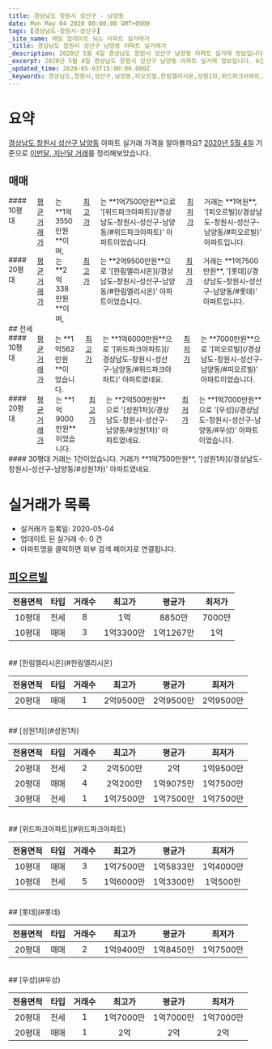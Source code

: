 ```yaml
---
title: 경상남도 창원시 성산구 - 남양동
date: Mon May 04 2020 00:00:00 GMT+0900
tags: [경상남도-창원시-성산구]
_site_name: 매일 업데이트 되는 아파트 실거래가
_title: 경상남도 창원시 성산구 남양동 아파트 실거래가
_description: 2020년 5월 4일 경상남도 창원시 성산구 남양동 아파트 실거래 정보입니다. 6건 아파트 정보가 있습니다.
_excerpt: 2020년 5월 4일 경상남도 창원시 성산구 남양동 아파트 실거래 정보입니다. 6건 아파트 정보가 있습니다.
_updated_time: 2020-05-03T15:00:00.000Z
_keywords: 경상남도,창원시,성산구,남양동,피오르빌,한림엘리시온,성원1차,위드파크아파트,롯데,우성
---
```





# 요약
<ins>경상남도 창원시 성산구 남양동</ins> 아파트 실거래 가격을 알아볼까요? <ins>2020년 5월 4일</ins> 기준으로 <ins>이번달, 지난달 거래</ins>를 정리해보았습니다.

## 매매
<div class="container">
<div class="six columns" markdown="1">
#### 10평대
<ins>평균 거래가</ins>는 **1억3550만원**이며, <ins>최고가</ins>는 **1억7500만원**으로 '[위드파크아파트](/경상남도-창원시-성산구-남양동/#위드파크아파트)' 아파트이었습니다. <ins>최저가</ins> 거래는 **1억원**, '[피오르빌](/경상남도-창원시-성산구-남양동/#피오르빌)' 아파트입니다.
</div>
<div class="six columns" markdown="1">
#### 20평대
<ins>평균 거래가</ins>는 **2억338만원**이며, <ins>최고가</ins>는 **2억9500만원**으로 '[한림엘리시온](/경상남도-창원시-성산구-남양동/#한림엘리시온)' 아파트이었습니다. <ins>최저가</ins> 거래는 **1억7500만원**, '[롯데](/경상남도-창원시-성산구-남양동/#롯데)' 아파트입니다.
</div>
</div>
## 전세
<div class="container">
<div class="six columns" markdown="1">
#### 10평대
<ins>평균 거래가</ins>는 **1억562만원**이었습니다. <ins>최고가</ins>는 **1억6000만원**으로 '[위드파크아파트](/경상남도-창원시-성산구-남양동/#위드파크아파트)' 아파트였네요. <ins>최저가</ins>는 **7000만원**으로 '[피오르빌](/경상남도-창원시-성산구-남양동/#피오르빌)' 아파트이었습니다.
</div>
<div class="six columns" markdown="1">
#### 20평대
<ins>평균 거래가</ins>는 **1억9000만원**이었습니다. <ins>최고가</ins>는 **2억500만원**으로 '[성원1차](/경상남도-창원시-성산구-남양동/#성원1차)' 아파트였네요. <ins>최저가</ins>는 **1억7000만원**으로 '[우성](/경상남도-창원시-성산구-남양동/#우성)' 아파트이었습니다.
</div>
</div>
<div class="container">
<div class="twelve columns" markdown="1">
#### 30평대
거래는 1건이었습니다. 거래가 **1억7500만원**, '[성원1차](/경상남도-창원시-성산구-남양동/#성원1차)' 아파트였네요.
</div>
</div>



# 실거래가 목록
- 실거래가 등록일: 2020-05-04
- 업데이트 된 실거래 수: 0 건
- 아파트명을 클릭하면 외부 검색 페이지로 연결됩니다.

## [피오르빌](#피오르빌)

|전용면적|타입|거래수|최고가|평균가|최저가|
|:---:|:---:|:---:|:---:|:---:|:---:|
|10평대|<span class="deal-type-2">전세</span>|8|1억|8850만|7000만|
|10평대|<span class="deal-type-1">매매</span>|3|1억3300만|1억1267만|1억|

<br/>
## [한림엘리시온](#한림엘리시온)

|전용면적|타입|거래수|최고가|평균가|최저가|
|:---:|:---:|:---:|:---:|:---:|:---:|
|20평대|<span class="deal-type-1">매매</span>|1|2억9500만|2억9500만|2억9500만|

<br/>
## [성원1차](#성원1차)

|전용면적|타입|거래수|최고가|평균가|최저가|
|:---:|:---:|:---:|:---:|:---:|:---:|
|20평대|<span class="deal-type-2">전세</span>|2|2억500만|2억|1억9500만|
|20평대|<span class="deal-type-1">매매</span>|4|2억200만|1억9075만|1억7500만|
|30평대|<span class="deal-type-2">전세</span>|1|1억7500만|1억7500만|1억7500만|

<br/>
## [위드파크아파트](#위드파크아파트)

|전용면적|타입|거래수|최고가|평균가|최저가|
|:---:|:---:|:---:|:---:|:---:|:---:|
|10평대|<span class="deal-type-1">매매</span>|3|1억7500만|1억5833만|1억4000만|
|10평대|<span class="deal-type-2">전세</span>|5|1억6000만|1억3300만|1억500만|

<br/>
## [롯데](#롯데)

|전용면적|타입|거래수|최고가|평균가|최저가|
|:---:|:---:|:---:|:---:|:---:|:---:|
|20평대|<span class="deal-type-1">매매</span>|2|1억9400만|1억8450만|1억7500만|

<br/>
## [우성](#우성)

|전용면적|타입|거래수|최고가|평균가|최저가|
|:---:|:---:|:---:|:---:|:---:|:---:|
|20평대|<span class="deal-type-2">전세</span>|1|1억7000만|1억7000만|1억7000만|
|20평대|<span class="deal-type-1">매매</span>|1|2억|2억|2억|

<br/>



